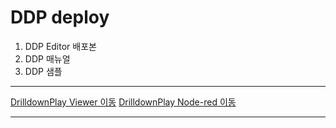 # DDP deploy

1. DDP Editor 배포본 
2. DDP 매뉴얼
3. DDP 샘플

-----------------------------------
[DrilldownPlay Viewer 이동](http://naon.soxcorp.co.kr)
[DrilldownPlay Node-red 이동](http://naon.soxcorp.co.kr:11103)

-----------------------------------
